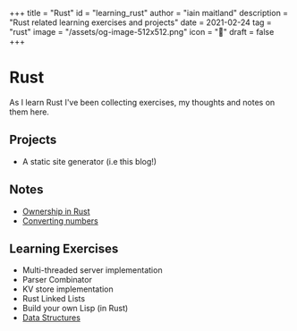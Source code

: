 +++
title = "Rust"
id = "learning_rust"
author = "iain maitland"
description = "Rust related learning exercises and projects"
date = 2021-02-24
tag = "rust"
image = "/assets/og-image-512x512.png"
icon = "🦀"
draft = false
+++

# Rust

As I learn Rust I've been collecting exercises, my thoughts and notes on them here.

## Projects
- A static site generator (i.e this blog!)

## Notes
- [Ownership in Rust](/ownership_in_rust)
- [Converting numbers](/converting_numbers)

## Learning Exercises
- Multi-threaded server implementation
- Parser Combinator
- KV store implementation
- Rust Linked Lists
- Build your own Lisp (in Rust)
- [Data Structures](/data_structures)

